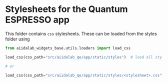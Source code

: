 # Stylesheets for the Quantum ESPRESSO app

This folder contains `css` stylesheets. These can be loaded from the styles folder using

```python
from aiidalab_widgets_base.utils.loaders import load_css

load_css(css_path="src/aiidalab_qe/app/static/styles")  # load all stylesheets in the styles folder

# or

load_css(css_path="src/aiidalab_qe/app/static/styles/<stylesheet>.css") # load a single stylesheet
```

